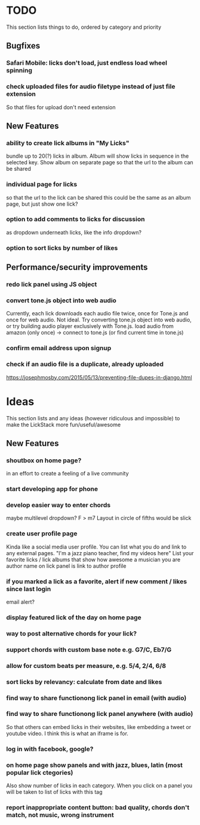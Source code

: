 
# TODO

This section lists things to do, ordered by category and priority

## Bugfixes

### Safari Mobile: licks don't load, just endless load wheel spinning

### check uploaded files for audio filetype instead of just file extension
So that files for upload don't need extension



## New Features

### ability to create lick albums in "My Licks"
bundle up to 20(?) licks in album. Album will show licks in sequence in the selected key.
Show album on separate page so that the url to the album can be shared

### individual page for licks
so that the url to the lick can be shared
this could be the same as an album page, but just show one lick?

### option to add comments to licks for discussion
as dropdown underneath licks, like the info dropdown?

### option to sort licks by number of likes



## Performance/security improvements

### redo lick panel using JS object

### convert tone.js object into web audio
Currently, each lick downloads each audio file twice, once for Tone.js and once for web audio. Not ideal.
Try converting tone.js object into web audio, or try building audio player exclusively with Tone.js.
load audio from amazon (only once) -> connect to tone.js (or find current time in tone.js)

### confirm email address upon signup

### check if an audio file is a duplicate, already uploaded
https://josephmosby.com/2015/05/13/preventing-file-dupes-in-django.html



# Ideas


This section lists and any ideas (however ridiculous and impossible) to make the LickStack more fun/useful/awesome


## New Features

### shoutbox on home page?
in an effort to create a feeling of a live community

### start developing app for phone

### develop easier way to enter chords
maybe multilevel dropdown? F > m7
Layout in circle of fifths would be slick

### create user profile page
Kinda like a social media user profile.
You can list what you do and link to any external pages.
"I'm a jazz piano teacher, find my videos here"
List your favorite licks / lick albums that show how awesome a musician you are
author name on lick panel is link to author profile

### if you marked a lick as a favorite, alert if new comment / likes since last login
email alert?

### display featured lick of the day on home page

### way to post alternative chords for your lick?

### support chords with custom base note e.g. G7/C, Eb7/G

### allow for custom beats per measure, e.g. 5/4, 2/4, 6/8

### sort licks by relevancy: calculate from date and likes

### find way to share functionong lick panel in email (with audio)

### find way to share functionong lick panel anywhere (with audio)
So that others can embed licks in their websites, like embedding a tweet or youtube video.
I think this is what an iframe is for.

### log in with facebook, google?

### on home page show panels and with jazz, blues, latin (most popular lick ctegories)
Also show number of licks in each category.
When you click on a panel you will be taken to list of licks with this tag

### report inappropriate content button: bad quality, chords don't match, not music, wrong instrument
